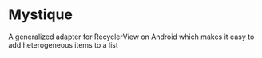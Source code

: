 # Mystique
A generalized adapter for RecyclerView on Android which makes it easy to add heterogeneous items to a list
